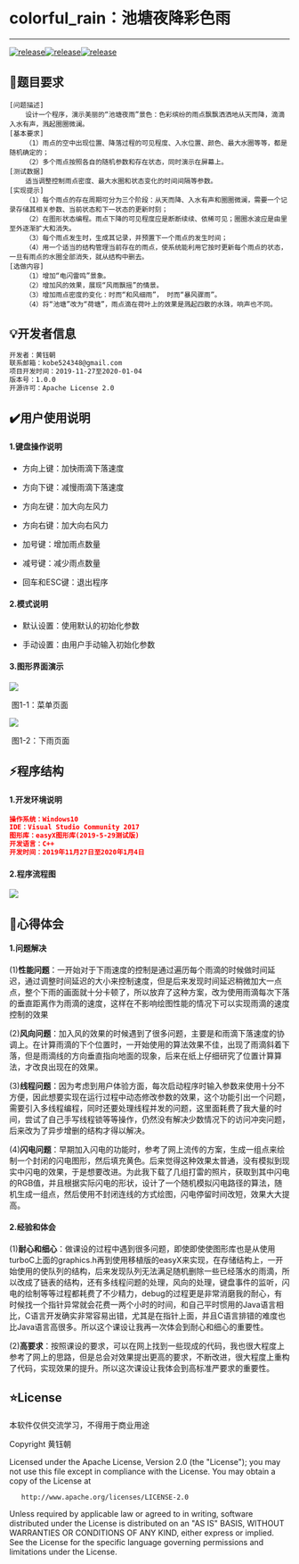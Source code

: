 # colorful_rain：池塘夜降彩色雨

------

[![release](https://img.shields.io/badge/release-1.0.0-green)](https://github.com/misterchaos/HotelSystem/releases)[![release](https://img.shields.io/badge/version-beta-orange)](https://github.com/misterchaos/HotelSystem/releases)[![release](https://img.shields.io/badge/build-passing-green)](https://github.com/misterchaos/HotelSystem/releases)

## :triangular_flag_on_post:题目要求

```
[问题描述]
    设计一个程序，演示美丽的“池塘夜雨”景色：色彩缤纷的雨点飘飘洒洒地从天而降，滴滴入水有声，溅起圈圈微澜。
[基本要求]
    （1）雨点的空中出现位置、降落过程的可见程度、入水位置、颜色、最大水圈等等，都是随机确定的；
    （2）多个雨点按照各自的随机参数和存在状态，同时演示在屏幕上。
[测试数据]
    适当调整控制雨点密度、最大水圈和状态变化的时间间隔等参数。
[实现提示]
    （1）每个雨点的存在周期可分为三个阶段：从天而降、入水有声和圈圈微澜，需要一个记录存储其相关参数、当前状态和下一状态的更新时刻；
    （2）在图形状态编程。雨点下降的可见程度应是断断续续、依稀可见；圈圈水波应是由里至外逐渐扩大和消失。
    （3）每个雨点发生时，生成其记录，并预置下一个雨点的发生时间；
    （4）用一个适当的结构管理当前存在的雨点，使系统能利用它按时更新每个雨点的状态，一旦有雨点的水圈全部消失，就从结构中删去。
[选做内容]
    （1）增加“电闪雷鸣”景象。
    （2）增加风的效果，展现“风雨飘摇”的情景。
    （3）增加雨点密度的变化：时而“和风细雨”， 时而“暴风骤雨”。
    （4）将“池塘”改为“荷塘”，雨点滴在荷叶上的效果是溅起四散的水珠，响声也不同。
```



## :bulb:开发者信息

```html
开发者：黄钰朝 
联系邮箱：kobe524348@gmail.com
项目开发时间：2019-11-27至2020-01-04
版本号：1.0.0
开源许可：Apache License 2.0
```

## :heavy_check_mark:用户使用说明

#### 1.键盘操作说明

- 方向上键：加快雨滴下落速度

- 方向下键：减慢雨滴下落速度

- 方向左键：加大向左风力

- 方向右键：加大向右风力

- 加号键：增加雨点数量

- 减号键：减少雨点数量

- 回车和ESC键：退出程序

#### 2.模式说明

- 默认设置：使用默认的初始化参数

- 手动设置：由用户手动输入初始化参数

#### 3.图形界面演示

![](.\image\menu.jpg)

​                      														图1-1：菜单页面

![](.\image\rain.jpg)

​																			 图1-2：下雨页面				



## :zap:程序结构

#### 1.开发环境说明

```json
操作系统：Windows10
IDE：Visual Studio Community 2017
图形库：easyX图形库(2019-5-29测试版)
开发语言：C++
开发时间：2019年11月27日至2020年1月4日
```

#### 2.程序流程图

![](.\image\structure.png)

## :page_facing_up:心得体会

#### 1.问题解决

(1)**性能问题**：一开始对于下雨速度的控制是通过遍历每个雨滴的时候做时间延迟，通过调整时间延迟的大小来控制速度，但是后来发现时间延迟稍微加大一点点，整个下雨的画面就十分卡顿了，所以放弃了这种方案，改为使用雨滴每次下落的垂直距离作为雨滴的速度，这样在不影响绘图性能的情况下可以实现雨滴的速度控制的效果

(2)**风向问题**：加入风的效果的时候遇到了很多问题，主要是和雨滴下落速度的协调上。在计算雨滴的下个位置时，一开始使用的算法效果不佳，出现了雨滴斜着下落，但是雨滴线的方向垂直指向地面的现象，后来在纸上仔细研究了位置计算算法，才改良出现在的效果。

(3)**线程问题**：因为考虑到用户体验方面，每次启动程序时输入参数来使用十分不方便，因此想要实现在运行过程中动态修改参数的效果，这个功能引出一个问题，需要引入多线程编程，同时还要处理线程并发的问题，这里面耗费了我大量的时间，尝试了自己手写线程锁等等操作，仍然没有解决少数情况下的访问冲突问题，后来改为了异步增删的结构才得以解决。

(4)**闪电问题**：早期加入闪电的功能时，参考了网上流传的方案，生成一组点来绘制一个封闭的闪电图形，然后填充黄色。后来觉得这种效果太普通，没有模拟到现实中闪电的效果，于是想要改进。为此我下载了几组打雷的照片，获取到其中闪电的RGB值，并且根据实际闪电的形状，设计了一个随机模拟闪电路径的算法，随机生成一组点，然后使用不封闭连线的方式绘图，闪电停留时间改短，效果大大提高。

#### 2.经验和体会

(1)**耐心和细心**：做课设的过程中遇到很多问题，即使即使使图形库也是从使用turboC上面的graphics.h再到使用移植版的easyX来实现，在存储结构上，一开始使用的使队列的结构，后来发现队列无法满足随机删除一些已经落水的雨滴，所以改成了链表的结构，还有多线程问题的处理，风向的处理，键盘事件的监听，闪电的绘制等等过程都耗费了不少精力，debug的过程更是非常消磨我的耐心，有时候找一个指针异常就会花费一两个小时的时间，和自己平时惯用的Java语言相比，C语言开发确实非常容易出错，尤其是在指针上面，并且C语言排错的难度也比Java语言高很多。所以这个课设让我再一次体会到耐心和细心的重要性。

(2)**高要求**：按照课设的要求，可以在网上找到一些现成的代码，我也很大程度上参考了网上的思路，但是总会对效果提出更高的要求，不断改进，很大程度上重构了代码，实现效果的提升。所以这次课设让我体会到高标准严要求的重要性。

## :star:License

本软件仅供交流学习，不得用于商业用途

Copyright 黄钰朝 

   Licensed under the Apache License, Version 2.0 (the "License");
   you may not use this file except in compliance with the License.
   You may obtain a copy of the License at

```
   http://www.apache.org/licenses/LICENSE-2.0
```

   Unless required by applicable law or agreed to in writing, software
   distributed under the License is distributed on an "AS IS" BASIS,
   WITHOUT WARRANTIES OR CONDITIONS OF ANY KIND, either express or implied.
   See the License for the specific language governing permissions and
   limitations under the License.